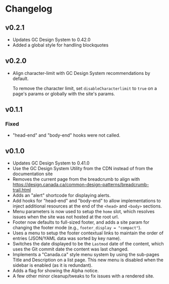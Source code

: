 # Changelog

## v0.2.1

- Updates GC Design System to 0.42.0
- Added a global style for handling blockquotes

## v0.2.0

- Align character-limit with GC Design System recommendations by default.

  To remove the character limit, set `disableCharacterlimit` to `true`
  on a page's params or globally with the site's params.

## v0.1.1

### Fixed

- "head-end" and "body-end" hooks were not called.

## v0.1.0

- Updates GC Design System to 0.41.0
- Use the GC Design System Utility from the CDN instead of from the
  documentation site
- Removes the current page from the breadcrumb to align with
  <https://design.canada.ca/common-design-patterns/breadcrumb-trail.html>
- Adds an "alert" shortcode for displaying alerts.
- Add hooks for "head-end" and "body-end" to allow implementations to
  inject additional resources at the end of the `<head>` and `<body>`
  sections.
- Menu parameters is now used to setup the `home` slot, which resolves
  issues when the site was not hosted at the root url.
- Footer now defaults to full-sized footer, and adds a site param for
  changing the footer mode (e.g., `footer_display = "compact"`).
- Uses a menu to setup the footer contextual links to maintain the order
  of entries (JSON/YAML data was sorted by key name).
- Switches the date displayed to be the `Lastmod` date of the content,
  which uses the Git commit date the content was last changed.
- Implements a "Canada.ca" style menu system by using the sub-pages
  Title and Description on a list page. This new menu is disabled when
  the sidebar is enabled (as it is redundant).
- Adds a flag for showing the Alpha notice.
- A few other minor cleanup/tweaks to fix issues with a rendered site.
